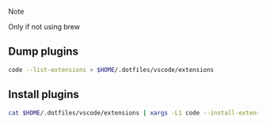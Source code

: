 > [!NOTE]
> Only if not using brew

## Dump plugins

```bash
code --list-extensions > $HOME/.dotfiles/vscode/extensions
```

## Install plugins

```bash
cat $HOME/.dotfiles/vscode/extensions | xargs -L1 code --install-extension
```
